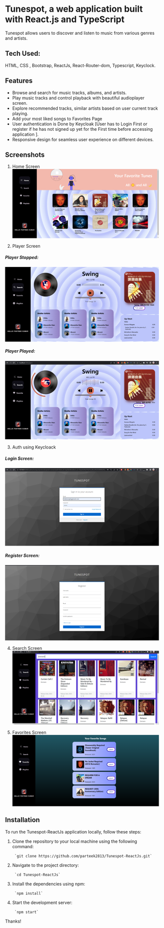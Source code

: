 #  Tunespot, a web application built with React.js and TypeScript

Tunespot allows users to discover and listen to music from various genres and artists.

## Tech Used:
HTML, CSS , Bootstrap, ReactJs, React-Router-dom, Typescript, Keyclock.  

## Features

- Browse and search for music tracks, albums, and artists.
- Play music tracks and control playback with beautiful audioplayer screen.
- Explore recommended tracks, similar artists based on user current track playing.
- Add your most liked songs to Favorites Page
- User authentication is Done by Keycloak [User has to Login First or register if he has not signed up yet for the First time before accessing application ].
- Responsive design for seamless user experience on different devices.

## Screenshots

1) Home Screen
![Alt text](Markdown/home.png)

2) Player Screen 

##### Player Stopped:
![Alt text](Markdown/player-stop.png)

##### Player Played:
![Alt text](Markdown/player-play.png)

3) Auth using Keycloack

##### Login Screen: 
![Alt text](Markdown/login.png)

##### Register Screen: 
![Alt text](Markdown/register.png)

4) Search Screen
![Alt text](Markdown/search.png)

5) Favorites Screen
![Alt text](Markdown/fav-songs.png)



## Installation

To run the Tunespot-ReactJs application locally, follow these steps:

1. Clone the repository to your local machine using the following command:

        `git clone https://github.com/parteek2813/Tunespot-ReactJs.git`

2. Navigate to the project directory:

        `cd Tunespot-ReactJs`

3. Install the dependencies using npm:

        `npm install`

4. Start the development server:

        `npm start`

Thanks!



